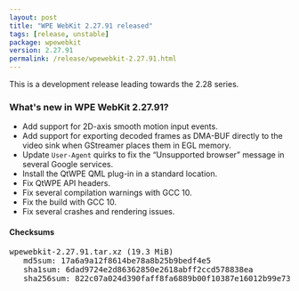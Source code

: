 ```yaml
---
layout: post
title: "WPE WebKit 2.27.91 released"
tags: [release, unstable]
package: wpewebkit
version: 2.27.91
permalink: /release/wpewebkit-2.27.91.html
---
```


This is a development release leading towards the 2.28 series.

### What's new in WPE WebKit 2.27.91?

- Add support for 2D-axis smooth motion input events.
- Add support for exporting decoded frames as DMA-BUF directly to the video
  sink when GStreamer places them in EGL memory.
- Update `User-Agent` quirks to fix the “Unsupported browser” message in
  several Google services.
- Install the QtWPE QML plug-in in a standard location.
- Fix QtWPE API headers.
- Fix several compilation warnings with GCC 10.
- Fix the build with GCC 10.
- Fix several crashes and rendering issues.

#### Checksums

<pre>
wpewebkit-2.27.91.tar.xz (19.3 MiB)
   md5sum: 17a6a9a12f8614be78a8b25b9bedf4e5
   sha1sum: 6dad9724e2d86362850e2618abff2ccd578838ea
   sha256sum: 822c07a024d390faff8fa6889b00f10387e16012b99e734baa74368a523ec0b3
</pre>
